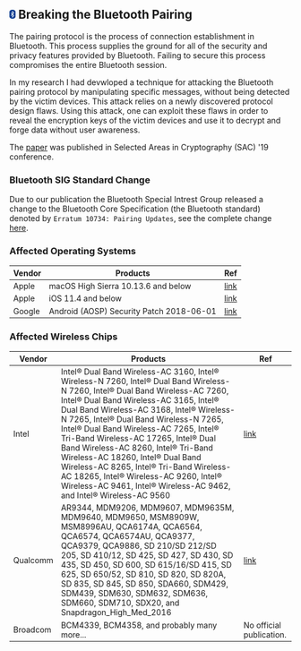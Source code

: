 ## <img src="img/Bluetooth.svg" alt="drawing" width="11"/> Breaking the Bluetooth Pairing

The pairing protocol is the process of connection establishment in Bluetooth. This process supplies the ground for all of the security and privacy features provided by Bluetooth. Failing to secure this process compromises the entire Bluetooth session.

In my research I had devwloped a technique for attacking the Bluetooth pairing protocol by manipulating specific messages, without being detected by the victim devices. This attack relies on a newly discovered protocol design flaws. Using this attack, one can exploit these flaws in order to reveal the encryption keys of the victim devices and use it  to decrypt and forge data without user awareness.

The [paper](https://www.springerprofessional.de/en/breaking-the-bluetooth-pairing-the-fixed-coordinate-invalid-curv/17554980) was published in Selected Areas in Cryptography (SAC) '19 conference.

### Bluetooth SIG Standard Change
Due to our publication the Bluetooth Special Intrest Group released a change to the Bluetooth Core Specification (the Bluetooth standard) denoted by ``Erratum 10734: Pairing
Updates``, see the complete change [here](https://www.bluetooth.org/docman/handlers/downloaddoc.ashx?doc_id=447440).

### Affected Operating Systems

| Vendor        | Products                          | Ref                                                             |
| ------------- |-----------------------------------|-----------------------------------------------------------------|
| Apple  | macOS High Sierra 10.13.6 and below      | [link](https://support.apple.com/en-us/HT208937)                |
| Apple  | iOS 11.4 and below                       | [link](https://support.apple.com/en-us/HT208848)                |
| Google | Android (AOSP) Security Patch 2018-06-01 | [link](https://source.android.com/security/bulletin/2018-06-01) |

### Affected Wireless Chips

| Vendor        | Products       | Ref   |
| ------------- |-------------| -----|
| Intel | Intel® Dual Band Wireless-AC 3160, Intel® Wireless-N 7260, Intel® Dual Band Wireless-N 7260, Intel® Dual Band Wireless-AC 7260, Intel® Dual Band Wireless-AC 3165, Intel® Dual Band Wireless-AC 3168, Intel® Wireless-N 7265, Intel® Dual Band Wireless-N 7265, Intel® Dual Band Wireless-AC 7265, Intel® Tri-Band Wireless-AC 17265, Intel® Dual Band Wireless-AC 8260, Intel® Tri-Band Wireless-AC 18260, Intel® Dual Band Wireless-AC 8265, Intel® Tri-Band Wireless-AC 18265, Intel® Wireless-AC 9260, Intel® Wireless-AC 9461, Intel® Wireless-AC 9462, and Intel® Wireless-AC 9560 | [link](https://www.intel.com/content/www/us/en/security-center/advisory/intel-sa-00128.html) |
| Qualcomm | AR9344, MDM9206, MDM9607, MDM9635M, MDM9640, MDM9650, MSM8909W, MSM8996AU, QCA6174A, QCA6564, QCA6574, QCA6574AU, QCA9377, QCA9379, QCA9886, SD 210/SD 212/SD 205, SD 410/12, SD 425, SD 427, SD 430, SD 435, SD 450, SD 600, SD 615/16/SD 415, SD 625, SD 650/52, SD 810, SD 820, SD 820A, SD 835, SD 845, SD 850, SDA660, SDM429, SDM439, SDM630, SDM632, SDM636, SDM660, SDM710, SDX20, and Snapdragon\_High\_Med\_2016 | [link](https://www.qualcomm.com/company/product-security/bulletins/archives/august-2018#_CVE-2018-5383) |
| Broadcom | BCM4339, BCM4358, and probably many more... | No official publication. |
